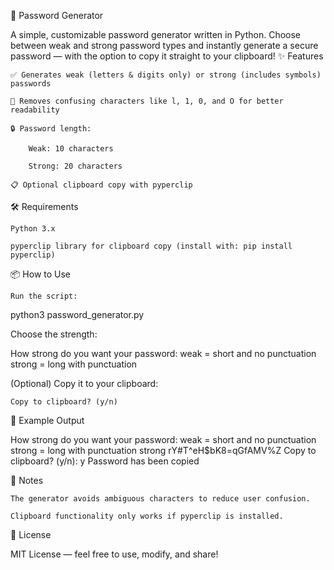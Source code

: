🔐 Password Generator

A simple, customizable password generator written in Python. Choose between weak and strong password types and instantly generate a secure password — with the option to copy it straight to your clipboard!
✨ Features

    ✅ Generates weak (letters & digits only) or strong (includes symbols) passwords

    🚫 Removes confusing characters like l, 1, 0, and O for better readability

    🔒 Password length:

        Weak: 10 characters

        Strong: 20 characters

    📋 Optional clipboard copy with pyperclip

🛠️ Requirements

    Python 3.x

    pyperclip library for clipboard copy (install with: pip install pyperclip)

📦 How to Use

    Run the script:

python3 password_generator.py

Choose the strength:

How strong do you want your password:
weak = short and no punctuation
strong = long with punctuation

(Optional) Copy it to your clipboard:

    Copy to clipboard? (y/n)

🧠 Example Output

How strong do you want your password:
weak = short and no punctuation
strong = long with punctuation
strong
rY#T^eH$bK8=qGfAMV%Z
Copy to clipboard? (y/n): y
Password has been copied

📌 Notes

    The generator avoids ambiguous characters to reduce user confusion.

    Clipboard functionality only works if pyperclip is installed.

📄 License

MIT License — feel free to use, modify, and share!
